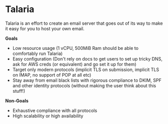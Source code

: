# Talaria

Talaria is an effort to create an email server that goes out of its way to make
it easy for you to host your own email.

**Goals**

- Low resource usage (1 vCPU, 500MiB Ram should be able to comfortably run Talaria)
- Easy configuration (Don't rely on docs to get users to set up tricky DNS, ask for AWS creds (or equivalent) and go set it up for them)
- Target only modern protocols (implicit TLS on submission, implicit TLS on IMAP, no support of POP at all etc)
- Stay away from email black lists with rigorous compliance to DKIM, SPF and other identity protocols (without making the user think about this stuff!)

**Non-Goals**

- Exhaustive compliance with all protocols
- High scalability or high availability

